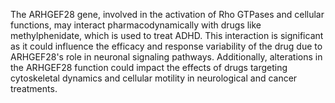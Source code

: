 The ARHGEF28 gene, involved in the activation of Rho GTPases and cellular functions, may interact pharmacodynamically with drugs like methylphenidate, which is used to treat ADHD. This interaction is significant as it could influence the efficacy and response variability of the drug due to ARHGEF28's role in neuronal signaling pathways. Additionally, alterations in the ARHGEF28 function could impact the effects of drugs targeting cytoskeletal dynamics and cellular motility in neurological and cancer treatments.